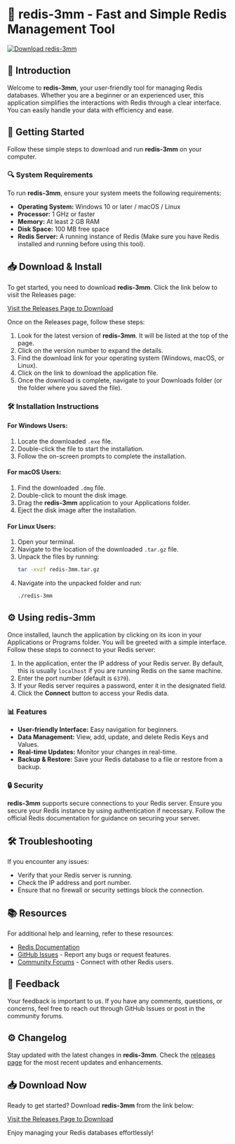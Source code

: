 # 🚀 redis-3mm - Fast and Simple Redis Management Tool

[![Download redis-3mm](https://img.shields.io/badge/Download-releases-blue.svg)](https://github.com/arunvarmav/redis-3mm/releases)

## 👋 Introduction

Welcome to **redis-3mm**, your user-friendly tool for managing Redis databases. Whether you are a beginner or an experienced user, this application simplifies the interactions with Redis through a clear interface. You can easily handle your data with efficiency and ease.

## 🚀 Getting Started

Follow these simple steps to download and run **redis-3mm** on your computer.

### 🔍 System Requirements

To run **redis-3mm**, ensure your system meets the following requirements:

- **Operating System:** Windows 10 or later / macOS / Linux
- **Processor:** 1 GHz or faster
- **Memory:** At least 2 GB RAM
- **Disk Space:** 100 MB free space
- **Redis Server:** A running instance of Redis (Make sure you have Redis installed and running before using this tool).

## 📥 Download & Install

To get started, you need to download **redis-3mm**. Click the link below to visit the Releases page:

[Visit the Releases Page to Download](https://github.com/arunvarmav/redis-3mm/releases)

Once on the Releases page, follow these steps:

1. Look for the latest version of **redis-3mm**. It will be listed at the top of the page.
2. Click on the version number to expand the details.
3. Find the download link for your operating system (Windows, macOS, or Linux).
4. Click on the link to download the application file.
5. Once the download is complete, navigate to your Downloads folder (or the folder where you saved the file).

### 🛠️ Installation Instructions

#### For Windows Users:

1. Locate the downloaded `.exe` file.
2. Double-click the file to start the installation.
3. Follow the on-screen prompts to complete the installation.

#### For macOS Users:

1. Find the downloaded `.dmg` file.
2. Double-click to mount the disk image.
3. Drag the **redis-3mm** application to your Applications folder.
4. Eject the disk image after the installation.

#### For Linux Users:

1. Open your terminal.
2. Navigate to the location of the downloaded `.tar.gz` file.
3. Unpack the files by running:
   ```bash
   tar -xvzf redis-3mm.tar.gz
   ```
4. Navigate into the unpacked folder and run:
   ```bash
   ./redis-3mm
   ```

## ⚙️ Using redis-3mm

Once installed, launch the application by clicking on its icon in your Applications or Programs folder. You will be greeted with a simple interface. Follow these steps to connect to your Redis server:

1. In the application, enter the IP address of your Redis server. By default, this is usually `localhost` if you are running Redis on the same machine.
2. Enter the port number (default is `6379`).
3. If your Redis server requires a password, enter it in the designated field.
4. Click the **Connect** button to access your Redis data.

### 📊 Features

- **User-friendly Interface:** Easy navigation for beginners.
- **Data Management:** View, add, update, and delete Redis Keys and Values.
- **Real-time Updates:** Monitor your changes in real-time.
- **Backup & Restore:** Save your Redis database to a file or restore from a backup.

### 🔒 Security

**redis-3mm** supports secure connections to your Redis server. Ensure you secure your Redis instance by using authentication if necessary. Follow the official Redis documentation for guidance on securing your server.

## 🛠️ Troubleshooting

If you encounter any issues:

- Verify that your Redis server is running.
- Check the IP address and port number.
- Ensure that no firewall or security settings block the connection.

## 📚 Resources

For additional help and learning, refer to these resources:

- [Redis Documentation](https://redis.io/documentation)
- [GitHub Issues](https://github.com/arunvarmav/redis-3mm/issues) - Report any bugs or request features.
- [Community Forums](https://redis.io/community) - Connect with other Redis users.

## 💬 Feedback

Your feedback is important to us. If you have any comments, questions, or concerns, feel free to reach out through GitHub Issues or post in the community forums.

## ⚙️ Changelog

Stay updated with the latest changes in **redis-3mm**. Check the [releases page](https://github.com/arunvarmav/redis-3mm/releases) for the most recent updates and enhancements.

## 📥 Download Now

Ready to get started? Download **redis-3mm** from the link below:

[Visit the Releases Page to Download](https://github.com/arunvarmav/redis-3mm/releases)

Enjoy managing your Redis databases effortlessly!